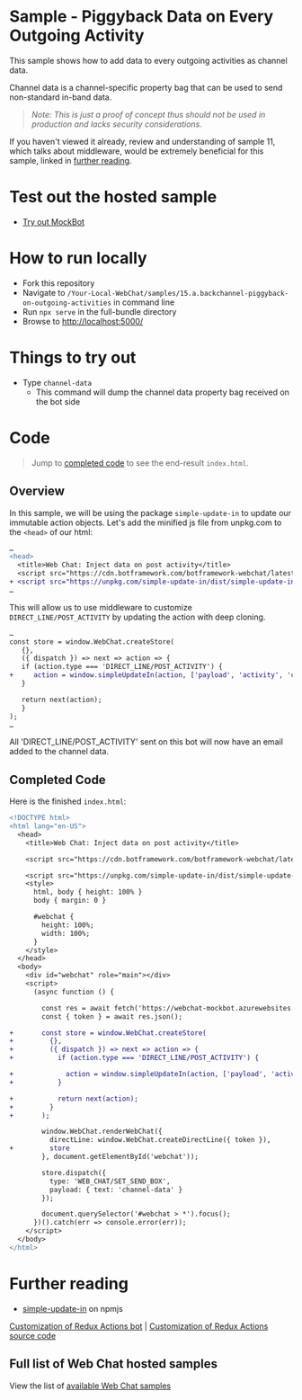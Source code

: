 # Sample - Piggyback Data on Every Outgoing Activity

This sample shows how to add data to every outgoing activities as channel data.

Channel data is a channel-specific property bag that can be used to send non-standard in-band data.

> _Note: This is just a proof of concept thus should not be used in production
> and lacks security considerations._

If you haven't viewed it already, review and understanding of sample 11, which talks about middleware, would be extremely beneficial for this sample, linked in [further reading](#further-reading).

# Test out the hosted sample

-  [Try out MockBot](https://microsoft.github.io/BotFramework-WebChat/15.a.backchannel-piggyback-on-outgoing-activities)

# How to run locally

-  Fork this repository
-  Navigate to `/Your-Local-WebChat/samples/15.a.backchannel-piggyback-on-outgoing-activities` in command line
-  Run `npx serve` in the full-bundle directory
-  Browse to [http://localhost:5000/](http://localhost:5000/)

# Things to try out

-  Type `channel-data`
   -  This command will dump the channel data property bag received on the bot side

# Code

> Jump to [completed code](#completed-code) to see the end-result `index.html`.

## Overview

In this sample, we will be using the package `simple-update-in` to update our immutable action objects. Let's add the minified js file from unpkg.com to the `<head>` of our html:

```diff
…
<head>
  <title>Web Chat: Inject data on post activity</title>
  <script src="https://cdn.botframework.com/botframework-webchat/latest/webchat.js"></script>
+ <script src="https://unpkg.com/simple-update-in/dist/simple-update-in.production.min.js"></script>
…
```

This will allow us to use middleware to customize `DIRECT_LINE/POST_ACTIVITY` by updating the action with deep cloning.

```diff
…
const store = window.WebChat.createStore(
   {},
   ({ dispatch }) => next => action => {
   if (action.type === 'DIRECT_LINE/POST_ACTIVITY') {
+     action = window.simpleUpdateIn(action, ['payload', 'activity', 'channelData', 'email'], () => 'johndoe@example.com');
   }

   return next(action);
   }
);
…
```

All 'DIRECT_LINE/POST_ACTIVITY' sent on this bot will now have an email added to the channel data.

## Completed Code

Here is the finished `index.html`:

```diff
<!DOCTYPE html>
<html lang="en-US">
  <head>
    <title>Web Chat: Inject data on post activity</title>

    <script src="https://cdn.botframework.com/botframework-webchat/latest/webchat.js"></script>

    <script src="https://unpkg.com/simple-update-in/dist/simple-update-in.production.min.js"></script>
    <style>
      html, body { height: 100% }
      body { margin: 0 }

      #webchat {
        height: 100%;
        width: 100%;
      }
    </style>
  </head>
  <body>
    <div id="webchat" role="main"></div>
    <script>
      (async function () {

        const res = await fetch('https://webchat-mockbot.azurewebsites.net/directline/token', { method: 'POST' });
        const { token } = await res.json();

+       const store = window.WebChat.createStore(
+         {},
+         ({ dispatch }) => next => action => {
+           if (action.type === 'DIRECT_LINE/POST_ACTIVITY') {

+             action = window.simpleUpdateIn(action, ['payload', 'activity', 'channelData', 'email'], () => 'johndoe@example.com');
+           }

+           return next(action);
+         }
+       );

        window.WebChat.renderWebChat({
          directLine: window.WebChat.createDirectLine({ token }),
+         store
        }, document.getElementById('webchat'));

        store.dispatch({
          type: 'WEB_CHAT/SET_SEND_BOX',
          payload: { text: 'channel-data' }
        });

        document.querySelector('#webchat > *').focus();
      })().catch(err => console.error(err));
    </script>
  </body>
</html>

```

# Further reading

-  [simple-update-in](https://www.npmjs.com/package/simple-update-in) on npmjs

[Customization of Redux Actions bot](https://microsoft.github.io/BotFramework-WebChat/11.customization-redux-actions) | [Customization of Redux Actions source code](./../11.customization-redux-actions)

## Full list of Web Chat hosted samples

View the list of [available Web Chat samples](https://github.com/Microsoft/BotFramework-WebChat/tree/master/samples)
